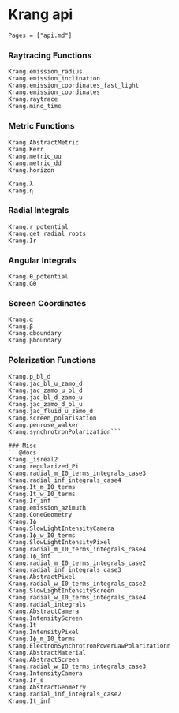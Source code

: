 # Krang api

```@index
Pages = ["api.md"]
```

### Raytracing Functions
```@docs
Krang.emission_radius
Krang.emission_inclination
Krang.emission_coordinates_fast_light
Krang.emission_coordinates
Krang.raytrace
Krang.mino_time
```

### Metric Functions
```@docs
Krang.AbstractMetric
Krang.Kerr
Krang.metric_uu
Krang.metric_dd
Krang.horizon
```

```@docs
Krang.λ
Krang.η
```

### Radial Integrals
```@docs
Krang.r_potential
Krang.get_radial_roots
Krang.Ir
```

### Angular Integrals
```@docs
Krang.θ_potential
Krang.Gθ
```

### Screen Coordinates
```@docs
Krang.α
Krang.β
Krang.αboundary
Krang.βboundary
```

### Polarization Functions
```@docs
Krang.p_bl_d
Krang.jac_bl_u_zamo_d
Krang.jac_zamo_u_bl_d
Krang.jac_bl_d_zamo_u
Krang.jac_zamo_d_bl_u
Krang.jac_fluid_u_zamo_d
Krang.screen_polarisation
Krang.penrose_walker
Krang.synchrotronPolarization```

### Misc
```@docs
Krang._isreal2
Krang.regularized_Pi
Krang.radial_m_I0_terms_integrals_case3 
Krang.radial_inf_integrals_case4 
Krang.It_m_I0_terms 
Krang.It_w_I0_terms 
Krang.Ir_inf 
Krang.emission_azimuth 
Krang.ConeGeometry
Krang.Iϕ 
Krang.SlowLightIntensityCamera
Krang.Iϕ_w_I0_terms 
Krang.SlowLightIntensityPixel
Krang.radial_m_I0_terms_integrals_case4 
Krang.Iϕ_inf 
Krang.radial_m_I0_terms_integrals_case2 
Krang.radial_inf_integrals_case3 
Krang.AbstractPixel
Krang.radial_w_I0_terms_integrals_case2 
Krang.SlowLightIntensityScreen
Krang.radial_w_I0_terms_integrals_case4 
Krang.radial_integrals 
Krang.AbstractCamera
Krang.IntensityScreen
Krang.It 
Krang.IntensityPixel
Krang.Iϕ_m_I0_terms 
Krang.ElectronSynchrotronPowerLawPolarizationn
Krang.AbstractMaterial
Krang.AbstractScreen
Krang.radial_w_I0_terms_integrals_case3 
Krang.IntensityCamera
Krang.Ir_s 
Krang.AbstractGeometry
Krang.radial_inf_integrals_case2 
Krang.It_inf 
```